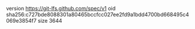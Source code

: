 version https://git-lfs.github.com/spec/v1
oid sha256:c727bde8088301a80465bccfcc027ee2fd9a1bdd4700bd668495c4069e3854f7
size 3644
